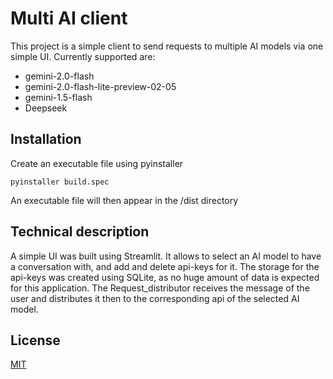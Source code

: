 # Multi AI client
This project is a simple client to send requests to multiple AI models via one simple UI.
Currently supported are:
* gemini-2.0-flash
* gemini-2.0-flash-lite-preview-02-05
* gemini-1.5-flash
* Deepseek

## Installation
Create an executable file using pyinstaller

``` 
pyinstaller build.spec
```
An executable file will then appear in the /dist directory

## Technical description

A simple UI was built using Streamlit. It allows to select an AI model to have a conversation with, and add and delete api-keys for it. 
The storage for the api-keys was created using SQLite, as no huge amount of data is expected for this application.
The Request_distributor receives the message of the user and distributes it then to the corresponding api of the selected AI model.


## License

[MIT](https://choosealicense.com/licenses/mit/)